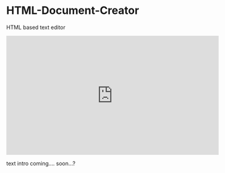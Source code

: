 # HTML-Document-Creator
HTML based text editor

<iframe width="560" height="315" src="https://www.youtube.com/embed/ciELEfzZ-UA?si=_JHQyQ5H8yOe__Gw" title="YouTube video player" frameborder="0" allow="accelerometer; autoplay; clipboard-write; encrypted-media; gyroscope; picture-in-picture; web-share" referrerpolicy="strict-origin-when-cross-origin" allowfullscreen></iframe>

text intro coming.... soon...?
